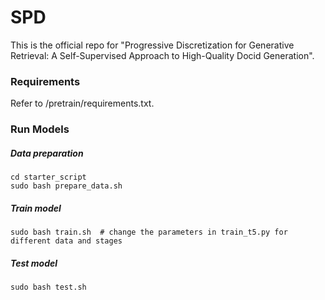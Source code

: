 # SPD
This is the official repo for "Progressive Discretization for Generative Retrieval: A Self-Supervised Approach to High-Quality Docid Generation".

### Requirements
Refer to /pretrain/requirements.txt.
   
### Run Models
##### Data preparation
```
cd starter_script
sudo bash prepare_data.sh
```

##### Train model
```
sudo bash train.sh  # change the parameters in train_t5.py for different data and stages
```

##### Test model
```
sudo bash test.sh
```
